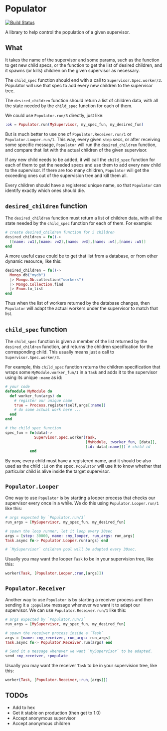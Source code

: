# Populator

[![Build Status](https://travis-ci.org/rubencaro/populator.svg?branch=master)](https://travis-ci.org/rubencaro/populator)

A library to help control the population of a given supervisor.

## What

It takes the name of the supervisor and some params, such as the function to get new child specs, or the function to get the list of desired children, and it spawns (or kills) children on the given supervisor as necessary.

The `child_spec` function should end with a call to `Supervisor.Spec.worker/3`. Populator will use that spec to add every new children to the supervisor tree.

The `desired_children` function should return a list of children data, with all the state needed by the `child_spec` function for each of them.

We could use `Populator.run/3` directly, just like:

```elixir
:ok = Populator.run(MySupervisor, my_spec_fun, my_desired_fun)
```

But is much better to use one of `Populator.Receiver.run/1` or `Populator.Looper.run/1`. This way, every given `step` secs, or after receiving some specific message, `Populator` will run the `desired_children` function, and compare that list with the actual children of the given supervisor.

If any new child needs to be added, it will call the `child_spec` function for each of them to get the needed specs and use them to add every new child to the supervisor. If there are too many children, `Populator` will get the exceeding ones out of the supervision tree and kill them all.

Every children should have a registered unique name, so that `Populator` can identify exactly which ones should die.

## `desired_children` function

The `desired_children` function must return a list of children data, with all the state needed by the `child_spec` function for each of them. For example:

```elixir
# create desired_children function for 5 children
desired_children = fn()->
  [[name: :w1],[name: :w2],[name: :w3],[name: :w4],[name: :w5]]
end
```

A more useful case could be to get that list from a database, or from other dynamic resource, like this:

```elixir
desired_children = fn()->
  Mongo.db("mydb")
  |> Mongo.Db.collection("workers")
  |> Mongo.Collection.find
  |> Enum.to_list
end
```

Thus when the list of workers returned by the database changes, then `Populator` will adapt the actual workers under the supervisor to match that list.

## `child_spec` function

The `child_spec` function is given a member of the list returned by the `desired_children` function, and returns the children specification for the corresponding child. This usually means just a call to `Supervisor.Spec.worker/3`.

For example, this `child_spec` function returns the children specification that wraps some `MyModule.worker_fun/1` in a `Task` and adds it to the supervisor using its unique `:name` as id:

```elixir
# your code
defmodule MyModule do
  def worker_fun(args) do
    # register our unique name
    true = Process.register(self,args[:name])
    # do some actual work here ...
  end
end

# the child_spec function
spec_fun = fn(data)->
             Supervisor.Spec.worker(Task,
                                    [MyModule, :worker_fun, [data]],
                                    [id: data[:name]]) # child id
           end
```

By now, every child must have a registered name, and it should be also used as the child `:id` on the spec. `Populator` will use it to know whether that particular child is alive inside the target supervisor.

## `Populator.Looper`

One way to use `Populator` is by starting a looper process that checks our supervisor every once in a while. We do this using `Populator.Looper.run/1` like this:

```elixir
# args expected by `Populator.run/3`
run_args = [MySupervisor, my_spec_fun, my_desired_fun]

# spawn the loop runner, let it loop every 30sec
args = [step: 30000, name: :my_looper, run_args: run_args]
Task.async fn-> Populator.Looper.run(args) end

# `MySupervisor` children pool will be adapted every 30sec.
```

Usually you may want the looper `Task` to be in your supervision tree, like this:

```elixir
worker(Task, [Populator.Looper,:run,[args]])
```

## `Populator.Receiver`

Another way to use `Populator` is by starting a receiver process and then sending it a `:populate` message whenever we want it to adapt our supervisor. We can use `Populator.Receiver.run/1` like this:

```elixir
# args expected by `Populator.run/3`
run_args = [MySupervisor, my_spec_fun, my_desired_fun]

# spawn the receiver process inside a `Task`
args = [name: :my_receiver, run_args: run_args]
Task.async fn-> Populator.Receiver.run(args) end

# Send it a message whenever we want `MySupervisor` to be adapted.
send :my_receiver, :populate
```

Usually you may want the receiver `Task` to be in your supervision tree, like this:

```elixir
worker(Task, [Populator.Receiver,:run,[args]])
```

## TODOs

* Add to hex
* Get it stable on production (then get to 1.0)
* Accept anonymous supervisor
* Accept anonymous children
